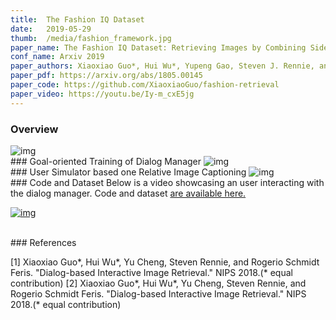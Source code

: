```yaml
---
title:  The Fashion IQ Dataset
date:   2019-05-29
thumb:  /media/fashion_framework.jpg
paper_name: The Fashion IQ Dataset: Retrieving Images by Combining Side Information and Relative Natural Language Feedback
conf_name: Arxiv 2019
paper_authors: Xiaoxiao Guo*, Hui Wu*, Yupeng Gao, Steven J. Rennie, and Rogério S. Feris (* equal contribution)
paper_pdf: https://arxiv.org/abs/1805.00145
paper_code: https://github.com/XiaoxiaoGuo/fashion-retrieval
paper_video: https://youtu.be/Iy-m_cxE5jg
---
```


### Overview




<!--more-->

<img alt="img" src="{{site.baseurl}}/media/x.jpg">

<br/>
### Goal-oriented Training of Dialog Manager


<img alt="img" src="{{site.baseurl}}/media/x.jpg">

<br/>
### User Simulator based one Relative Image Captioning 


<img alt="img" src="{{site.baseurl}}/media/x.jpg">

<br/>
### Code and Dataset 
Below is a video showcasing an user interacting with the dialog manager. 
Code and dataset <a href="https://github.com/XiaoxiaoGuo/fashion-retrieval">are available here.</a> 

<a href="https://youtu.be/Iy-m_cxE5jg"><img alt="img" src="{{site.baseurl}}/media/fashion_video_snip.jpeg"></a>

<br/>
### References

<p>
  [1] Xiaoxiao Guo*, Hui Wu*, Yu Cheng, Steven Rennie, and Rogerio Schmidt Feris. "Dialog-based Interactive Image Retrieval." NIPS 2018.(* equal contribution)
  [2] Xiaoxiao Guo*, Hui Wu*, Yu Cheng, Steven Rennie, and Rogerio Schmidt Feris. "Dialog-based Interactive Image Retrieval." NIPS 2018.(* equal contribution)
</p>

